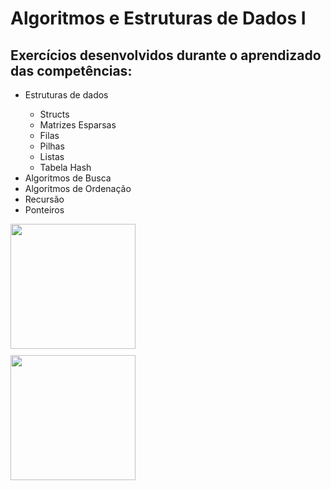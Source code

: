 # Algoritmos e Estruturas de Dados I

<h2>Exercícios desenvolvidos durante o aprendizado das competências: </h2>

<ul>
    <li>Estruturas de dados</li>
    <ul><li>Structs</li>
        <li>Matrizes Esparsas</li>
        <li>Filas</li>
        <li>Pilhas</li>
        <li>Listas</li>
        <li>Tabela Hash</li>    
    </ul>
    <li>Algoritmos de Busca</li>
    <li>Algoritmos de Ordenação</li>
    <li>Recursão</li>
    <li>Ponteiros</li>
</ul>

<img src='/media/willchakur/Data/Documentos/exs_algoritmos_1/assets/letter_c_PNG22.png' width="200px" style="display:block;margin-bottom:10px"> 
<img src='/media/willchakur/Data/Documentos/exs_algoritmos_1/assets/6e8f2bb2-e37d-463f-be5c-a5f66479e92e.png' width="200px" >